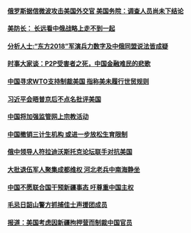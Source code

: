 #### [俄罗斯据信微波攻击美国外交官 美国务院：调查人员尚未下结论](../pages/zyyyoeqqvi/4568083.md) 

#### [美防长： 长远看中俄战略上走不到一起 ](../pages/zyyyoeqqvi/4568082.md) 

#### [分析人士:“东方2018”军演兵力数字及中俄同盟说法皆成疑](../pages/zyyyoeqqvi/4567429.md) 

#### [时事大家谈：P2P受害者之死，中国金融难民的悲歌](../pages/zyyyoeqqvi/4566984.md) 

#### [中国寻求WTO支持制裁美国 指称美未履行世贸规则](../pages/zyyyoeqqvi/4566830.md) 

#### [习近平会晤普京后不点名批评美国](../pages/zyyyoeqqvi/4566809.md) 

#### [中国将加强监管网上宗教活动](../pages/zyyyoeqqvi/4566620.md) 

#### [中国撤销三计生机构 或进一步放松生育限制](../pages/zyyyoeqqvi/4566612.md) 

#### [俄中领导人符拉迪沃斯托克论坛联手对抗美国](../pages/zyyyoeqqvi/4566566.md) 

#### [大批退伍军人聚集成都维权 河北老兵中南海静坐](../pages/zyyyoeqqvi/4566552.md) 

#### [中国不愿联合国干预新疆事态 吁尊重中国主权](../pages/zyyyoeqqvi/4566526.md) 

#### [毛忌日韶山警方抓捕佳士声援团成员](../pages/zyyyoeqqvi/4566309.md) 

#### [报道：美国考虑因新疆拘押营而制裁中国官员](../pages/zyyyoeqqvi/4565928.md) 

